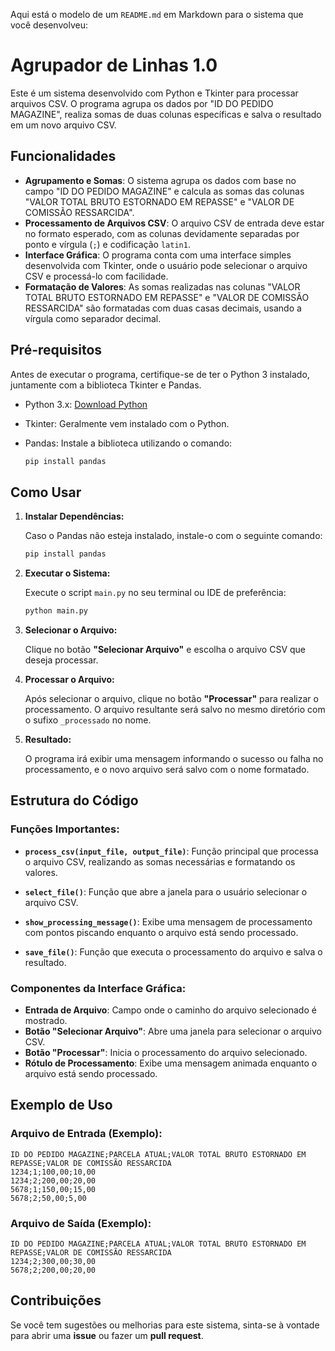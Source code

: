 Aqui está o modelo de um `README.md` em Markdown para o sistema que você desenvolveu:


# Agrupador de Linhas 1.0

Este é um sistema desenvolvido com Python e Tkinter para processar arquivos CSV. O programa agrupa os dados por "ID DO PEDIDO MAGAZINE", realiza somas de duas colunas específicas e salva o resultado em um novo arquivo CSV.

## Funcionalidades

- **Agrupamento e Somas**: O sistema agrupa os dados com base no campo "ID DO PEDIDO MAGAZINE" e calcula as somas das colunas "VALOR TOTAL BRUTO ESTORNADO EM REPASSE" e "VALOR DE COMISSÃO RESSARCIDA".
- **Processamento de Arquivos CSV**: O arquivo CSV de entrada deve estar no formato esperado, com as colunas devidamente separadas por ponto e vírgula (`;`) e codificação `latin1`.
- **Interface Gráfica**: O programa conta com uma interface simples desenvolvida com Tkinter, onde o usuário pode selecionar o arquivo CSV e processá-lo com facilidade.
- **Formatação de Valores**: As somas realizadas nas colunas "VALOR TOTAL BRUTO ESTORNADO EM REPASSE" e "VALOR DE COMISSÃO RESSARCIDA" são formatadas com duas casas decimais, usando a vírgula como separador decimal.

## Pré-requisitos

Antes de executar o programa, certifique-se de ter o Python 3 instalado, juntamente com a biblioteca Tkinter e Pandas.

- Python 3.x: [Download Python](https://www.python.org/downloads/)
- Tkinter: Geralmente vem instalado com o Python.
- Pandas: Instale a biblioteca utilizando o comando:

   ```bash
   pip install pandas
   ```

## Como Usar

1. **Instalar Dependências:**
   
   Caso o Pandas não esteja instalado, instale-o com o seguinte comando:

   ```bash
   pip install pandas
   ```

2. **Executar o Sistema:**
   
   Execute o script `main.py` no seu terminal ou IDE de preferência:

   ```bash
   python main.py
   ```

3. **Selecionar o Arquivo:**
   
   Clique no botão **"Selecionar Arquivo"** e escolha o arquivo CSV que deseja processar.

4. **Processar o Arquivo:**
   
   Após selecionar o arquivo, clique no botão **"Processar"** para realizar o processamento. O arquivo resultante será salvo no mesmo diretório com o sufixo `_processado` no nome.

5. **Resultado:**
   
   O programa irá exibir uma mensagem informando o sucesso ou falha no processamento, e o novo arquivo será salvo com o nome formatado.

## Estrutura do Código

### Funções Importantes:

- **`process_csv(input_file, output_file)`**: Função principal que processa o arquivo CSV, realizando as somas necessárias e formatando os valores.
  
- **`select_file()`**: Função que abre a janela para o usuário selecionar o arquivo CSV.
  
- **`show_processing_message()`**: Exibe uma mensagem de processamento com pontos piscando enquanto o arquivo está sendo processado.

- **`save_file()`**: Função que executa o processamento do arquivo e salva o resultado.

### Componentes da Interface Gráfica:

- **Entrada de Arquivo**: Campo onde o caminho do arquivo selecionado é mostrado.
- **Botão "Selecionar Arquivo"**: Abre uma janela para selecionar o arquivo CSV.
- **Botão "Processar"**: Inicia o processamento do arquivo selecionado.
- **Rótulo de Processamento**: Exibe uma mensagem animada enquanto o arquivo está sendo processado.

## Exemplo de Uso

### Arquivo de Entrada (Exemplo):
```csv
ID DO PEDIDO MAGAZINE;PARCELA ATUAL;VALOR TOTAL BRUTO ESTORNADO EM REPASSE;VALOR DE COMISSÃO RESSARCIDA
1234;1;100,00;10,00
1234;2;200,00;20,00
5678;1;150,00;15,00
5678;2;50,00;5,00
```

### Arquivo de Saída (Exemplo):
```csv
ID DO PEDIDO MAGAZINE;PARCELA ATUAL;VALOR TOTAL BRUTO ESTORNADO EM REPASSE;VALOR DE COMISSÃO RESSARCIDA
1234;2;300,00;30,00
5678;2;200,00;20,00
```

## Contribuições

Se você tem sugestões ou melhorias para este sistema, sinta-se à vontade para abrir uma **issue** ou fazer um **pull request**.
